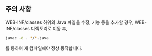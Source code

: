 ## 주의 사항

WEB-INF/classes 하위의 Java 파일을 수정, 기능 등을 추가할 경우, WEB-INF/classes 디렉토리로 이동 후, 

```bash
javac -d . */*.java
```
를 통하여 재 컴파일해야 정상 동작합니다.
